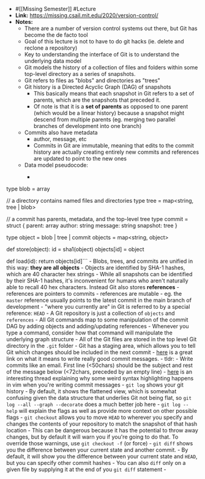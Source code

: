 - #[[Missing Semester]] #Lecture
- **Link:** https://missing.csail.mit.edu/2020/version-control/
- **Notes:**
    - There are a number of version control systems out there, but Git has become the de facto tool
    - Goal of this lecture is not to have to do git hacks (ie. delete and reclone a repository)
    - Key to understanding the interface of Git is to understand the underlying data model
    - Git models the history of a collection of files and folders within some top-level directory as a series of snapshots.
    - Git refers to files as "blobs" and directories as "trees"
    - Git history is a Directed Acyclic Graph (DAG) of snapshots
        - This basically means that each snapshot in Git refers to a set of parents, which are the snapshots that preceded it.
        - Of note is that it is a __set of parents__ as opposed to one parent (which would be a linear history) because a snapshot might descend from multiple parents (eg. merging two parallel branches of development into one branch)
    - Commits also have metadata
        - author, message, etc
        - Commits in Git are immutable, meaning that edits to the commit history are actually creating entirely new commits and references are updated to point to the new ones
    - Data model pseudocode:
        - ```// a file is a bunch of bytes
type blob = array<byte>

// a directory contains named files and directories
type tree = map<string, tree | blob>

// a commit has parents, metadata, and the top-level tree
type commit = struct {
  parent: array<commit>
  author: string
  message: string
  snapshot: tree
}

type object = blob | tree | commit
objects = map<string, object>

def store(object):
	id = sha1(object)
	objects[id] = object

def load(id):
	return objects[id]```
        - Blobs, trees, and commits are unified in this way: **they are all objects**
        - Objects are identified by SHA-1 hashes, which are 40 character hex strings
    - While all snapshots can be identified by their SHA-1 hashes, it's inconvenient for humans who aren't naturally able to recall 40 hex characters. Instead Git also stores __references__
        - references are pointers to commits
        - references are mutable
        - eg. the `master` reference usually points to the latest commit in the main branch of development
        - "where you currently are" in Git is referred to by a special reference: `HEAD`
    - A Git repository is just a collection of `objects` and `references`
        - All Git commands map to some manipulation of the commit DAG by adding objects and adding/updating references
        - Whenever you type a command, consider how that command will manipulate the underlying graph structure
    - All of the Git files are stored in the top level Git directory in the `.git` folder
    - Git has a staging area, which allows you to tell Git which changes should be included in the next commit
        - [here](https://tbaggery.com/2008/04/19/a-note-about-git-commit-messages.html) is a great link on what it means to write really good commit messages.
            - tldr:
                - Write commits like an email. First line (<50chars) should be the subject and rest of the message below (<72chars, preceded by an empty line)
        - [here](https://vi.stackexchange.com/questions/15139/strange-highlighting-during-git-commit) is an interesting thread explaining why some weird syntax highlighting happens in vim when you're writing commit messages
    - `git log` shows your git history
        - By default, it shows the flattened view, which is somewhat confusing given the data structure that underlies Git not being flat, so `git log --all --graph --decorate` does a much better job here
        - `git log --help` will explain the flags as well as provide more context on other possible flags
    - `git checkout` allows you to move `HEAD` to wherever you specify and changes the contents of your repository to match the snapshot of that hash location
        - This can be dangerous because it has the potential to throw away changes, but by default it will warn you if you're going to do that. To override those warnings, use `git checkout -f` (or force)
    - `git diff` shows you the difference between your current state and another commit. 
        - By default, it will show you the difference between your current state and `HEAD`, but you can specify other commit hashes
        - You can also `diff` only on a given file by supplying it at the end of you `git diff` statement
    - 
